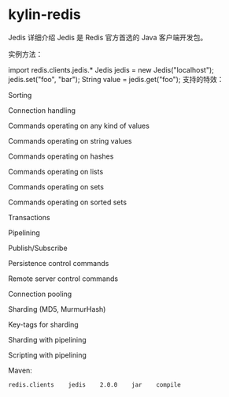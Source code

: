 # kylin-redis

Jedis 详细介绍
Jedis 是 Redis 官方首选的 Java 客户端开发包。

实例方法：

import redis.clients.jedis.*
Jedis jedis = new Jedis("localhost");
jedis.set("foo", "bar");
String value = jedis.get("foo");
支持的特效：

Sorting

Connection handling

Commands operating on any kind of values

Commands operating on string values

Commands operating on hashes

Commands operating on lists

Commands operating on sets

Commands operating on sorted sets

Transactions

Pipelining

Publish/Subscribe

Persistence control commands

Remote server control commands

Connection pooling

Sharding (MD5, MurmurHash)

Key-tags for sharding

Sharding with pipelining

Scripting with pipelining

Maven:

    redis.clients    jedis    2.0.0    jar    compile
